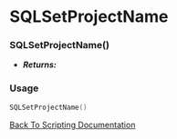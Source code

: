 # SQLSetProjectName

### SQLSetProjectName()
- ***Returns:*** 

### Usage

```Lua
SQLSetProjectName()
```


[Back To Scripting Documentation](../README.md)
